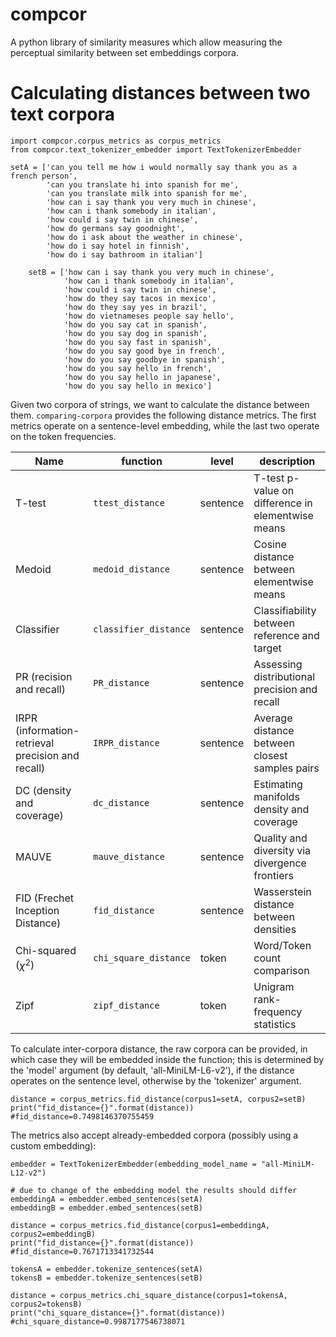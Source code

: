 # compcor 
A python library of similarity measures which allow measuring the perceptual similarity between set embeddings corpora.

# Calculating distances between two text corpora

```
import compcor.corpus_metrics as corpus_metrics
from compcor.text_tokenizer_embedder import TextTokenizerEmbedder

setA = ['can you tell me how i would normally say thank you as a french person',
        'can you translate hi into spanish for me',
        'can you translate milk into spanish for me',
        'how can i say thank you very much in chinese',
        'how can i thank somebody in italian',
        'how could i say twin in chinese',
        'how do germans say goodnight',
        'how do i ask about the weather in chinese',
        'how do i say hotel in finnish',
        'how do i say bathroom in italian']

	setB = ['how can i say thank you very much in chinese',
			'how can i thank somebody in italian',
			'how could i say twin in chinese',
			'how do they say tacos in mexico',
			'how do they say yes in brazil',
			'how do vietnameses people say hello',
			'how do you say cat in spanish',
			'how do you say dog in spanish',
			'how do you say fast in spanish',
			'how do you say good bye in french',
			'how do you say goodbye in spanish',
			'how do you say hello in french',
			'how do you say hello in japanese',
			'how do you say hello in mexico']
```

Given two corpora of strings, we want to calculate the distance between them.
`comparing-corpora` provides the following distance metrics.
The first metrics operate on a sentence-level embedding, while the last two operate on the token frequencies.

|Name|function|level|description|
|---|---|---|---|
|T-test|`ttest_distance`|sentence|T-test p-value on difference in elementwise means|
|Medoid|`medoid_distance`|sentence|Cosine distance between elementwise means|
|Classifier|`classifier_distance`|sentence|Classifiability between reference and target|
|PR (recision and recall)|`PR_distance`|sentence|Assessing distributional precision and recall|
|IRPR (information-retrieval precision and recall)|`IRPR_distance`|sentence|Average distance between closest samples pairs|
|DC (density and coverage)|`dc_distance`|sentence|Estimating manifolds density and coverage|
|MAUVE|`mauve_distance`|sentence|Quality and diversity via divergence frontiers|
|FID (Frechet Inception Distance)|`fid_distance`|sentence|Wasserstein distance between densities|
|Chi-squared ($\chi^2$)|`chi_square_distance`|token|Word/Token count comparison|
|Zipf|`zipf_distance`|token|Unigram rank-frequency statistics|

To calculate inter-corpora distance, the raw corpora can be provided, in which case they will be embedded inside the function; this is determined by the 'model' argument (by default, 'all-MiniLM-L6-v2'), if the distance operates on the sentence level, otherwise by the 'tokenizer' argument.
```
distance = corpus_metrics.fid_distance(corpus1=setA, corpus2=setB)
print("fid_distance={}".format(distance))
#fid_distance=0.7498146370755459
```

The metrics also accept already-embedded corpora (possibly using a custom embedding):
```
embedder = TextTokenizerEmbedder(embedding_model_name = "all-MiniLM-L12-v2")

# due to change of the embedding model the results should differ
embeddingA = embedder.embed_sentences(setA)
embeddingB = embedder.embed_sentences(setB)

distance = corpus_metrics.fid_distance(corpus1=embeddingA, corpus2=embeddingB)
print("fid_distance={}".format(distance))
#fid_distance=0.7671713341732544

tokensA = embedder.tokenize_sentences(setA)
tokensB = embedder.tokenize_sentences(setB)

distance = corpus_metrics.chi_square_distance(corpus1=tokensA, corpus2=tokensB)
print("chi_square_distance={}".format(distance))
#chi_square_distance=0.9987177546738071
```
